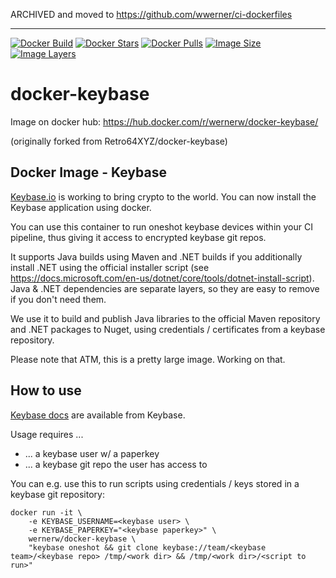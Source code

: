 
ARCHIVED and moved to https://github.com/wwerner/ci-dockerfiles

---


[![Docker Build](https://img.shields.io/docker/build/wernerw/docker-keybase.svg)](https://hub.docker.com/r/wernerw/docker-keybase/builds/)
[![Docker Stars](https://img.shields.io/docker/stars/wernerw/docker-keybase.svg)](https://hub.docker.com/r/wernerw/docker-keybase/)
[![Docker Pulls](https://img.shields.io/docker/pulls/wernerw/docker-keybase.svg)](https://hub.docker.com/r/wernerw/docker-keybase/)
[![Image Size](https://img.shields.io/microbadger/image-size/wernerw/docker-keybase.svg)](https://microbadger.com/images/wernerw/docker-keybase)
[![Image Layers](https://img.shields.io/microbadger/layers/wernerw/docker-keybase.svg)](https://microbadger.com/images/wernerw/docker-keybase)


# docker-keybase 

Image on docker hub: https://hub.docker.com/r/wernerw/docker-keybase/

(originally forked from Retro64XYZ/docker-keybase)

## Docker Image - Keybase

[Keybase.io](https://keybase.io/) is working to bring crypto to the world. You
can now install the Keybase application using docker.

You can use this container to run oneshot keybase devices within your CI pipeline, thus giving it access to encrypted keybase git repos.

It supports Java builds using Maven and .NET builds if you additionally install .NET using the official installer script (see https://docs.microsoft.com/en-us/dotnet/core/tools/dotnet-install-script).
Java & .NET dependencies are separate layers, so they are easy to remove if you don't need them.

We use it to build and publish Java libraries to the official Maven repository and .NET packages to Nuget, using credentials / certificates from a keybase repository.


Please note that ATM, this is a pretty large image. Working on that.

## How to use

[Keybase docs](https://keybase.io/docs/command_line) are available from Keybase.

Usage requires ... 
* ... a keybase user w/ a paperkey
* ... a keybase git repo the user has access to

You can e.g. use this to run scripts using credentials / keys stored in a keybase git repository:

```
docker run -it \
    -e KEYBASE_USERNAME=<keybase user> \
    -e KEYBASE_PAPERKEY="<keybase paperkey>" \ 
    wernerw/docker-keybase \
    "keybase oneshot && git clone keybase://team/<keybase team>/<keybase repo> /tmp/<work dir> && /tmp/<work dir>/<script to run>"
```
